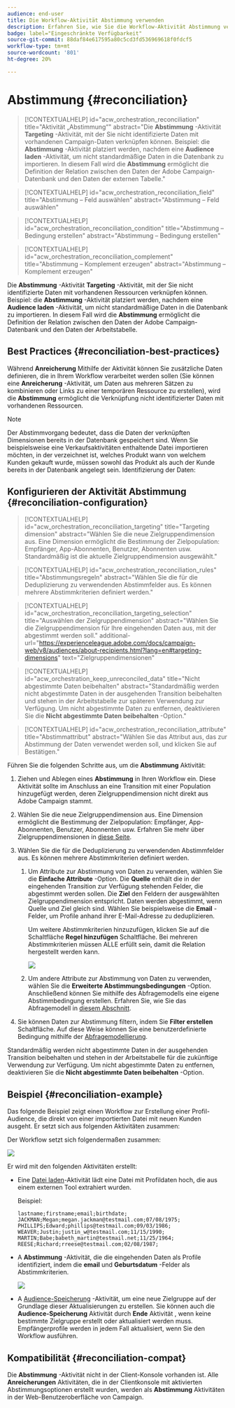```yaml
---
audience: end-user
title: Die Workflow-Aktivität Abstimmung verwenden
description: Erfahren Sie, wie Sie die Workflow-Aktivität Abstimmung verwenden.
badge: label="Eingeschränkte Verfügbarkeit"
source-git-commit: 88daf84e617595a80c5cd3fd536969618f0fdcf5
workflow-type: tm+mt
source-wordcount: '801'
ht-degree: 20%

---
```


# Abstimmung {#reconciliation}

>[!CONTEXTUALHELP]
>id="acw_orchestration_reconciliation"
>title="Aktivität „Abstimmung“"
>abstract="Die **Abstimmung** -Aktivität **Targeting** -Aktivität, mit der Sie nicht identifizierte Daten mit vorhandenen Campaign-Daten verknüpfen können. Beispiel: die **Abstimmung** -Aktivität platziert werden, nachdem eine **Audience laden** -Aktivität, um nicht standardmäßige Daten in die Datenbank zu importieren. In diesem Fall wird die **Abstimmung** ermöglicht die Definition der Relation zwischen den Daten der Adobe Campaign-Datenbank und den Daten der externen Tabelle."


>[!CONTEXTUALHELP]
>id="acw_orchestration_reconciliation_field"
>title="Abstimmung – Feld auswählen"
>abstract="Abstimmung – Feld auswählen"


>[!CONTEXTUALHELP]
>id="acw_orchestration_reconciliation_condition"
>title="Abstimmung – Bedingung erstellen"
>abstract="Abstimmung – Bedingung erstellen"

>[!CONTEXTUALHELP]
>id="acw_orchestration_reconciliation_complement"
>title="Abstimmung – Komplement erzeugen"
>abstract="Abstimmung – Komplement erzeugen"



Die **Abstimmung** -Aktivität **Targeting** -Aktivität, mit der Sie nicht identifizierte Daten mit vorhandenen Ressourcen verknüpfen können. Beispiel: die **Abstimmung** -Aktivität platziert werden, nachdem eine **Audience laden** -Aktivität, um nicht standardmäßige Daten in die Datenbank zu importieren. In diesem Fall wird die **Abstimmung** ermöglicht die Definition der Relation zwischen den Daten der Adobe Campaign-Datenbank und den Daten der Arbeitstabelle.


## Best Practices {#reconciliation-best-practices}

Während **Anreicherung** Mithilfe der Aktivität können Sie zusätzliche Daten definieren, die in Ihrem Workflow verarbeitet werden sollen (Sie können eine **Anreicherung** -Aktivität, um Daten aus mehreren Sätzen zu kombinieren oder Links zu einer temporären Ressource zu erstellen), wird die **Abstimmung** ermöglicht die Verknüpfung nicht identifizierter Daten mit vorhandenen Ressourcen.

>[!NOTE]
>Der Abstimmvorgang bedeutet, dass die Daten der verknüpften Dimensionen bereits in der Datenbank gespeichert sind.  Wenn Sie beispielsweise eine Verkaufsaktivitäten enthaltende Datei importieren möchten, in der verzeichnet ist, welches Produkt wann von welchem Kunden gekauft wurde, müssen sowohl das Produkt als auch der Kunde bereits in der Datenbank angelegt sein. Identifizierung der Daten:
>

## Konfigurieren der Aktivität Abstimmung {#reconciliation-configuration}


>[!CONTEXTUALHELP]
>id="acw_orchestration_reconciliation_targeting"
>title="Targeting dimension"
>abstract="Wählen Sie die neue Zielgruppendimension aus. Eine Dimension ermöglicht die Bestimmung der Zielpopulation: Empfänger, App-Abonnenten, Benutzer, Abonnenten usw. Standardmäßig ist die aktuelle Zielgruppendimension ausgewählt."

>[!CONTEXTUALHELP]
>id="acw_orchestration_reconciliation_rules"
>title="Abstimmungsregeln"
>abstract="Wählen Sie die für die Deduplizierung zu verwendenden Abstimmfelder aus. Es können mehrere Abstimmkriterien definiert werden."

>[!CONTEXTUALHELP]
>id="acw_orchestration_reconciliation_targeting_selection"
>title="Auswählen der Zielgruppendimension"
>abstract="Wählen Sie die Zielgruppendimension für Ihre eingehenden Daten aus, mit der abgestimmt werden soll."
>additional-url="https://experienceleague.adobe.com/docs/campaign-web/v8/audiences/about-recipients.html?lang=en#targeting-dimensions" text="Zielgruppendimensionen"

>[!CONTEXTUALHELP]
>id="acw_orchestration_keep_unreconciled_data"
>title="Nicht abgestimmte Daten beibehalten"
>abstract="Standardmäßig werden nicht abgestimmte Daten in der ausgehenden Transition beibehalten und stehen in der Arbeitstabelle zur späteren Verwendung zur Verfügung. Um nicht abgestimmte Daten zu entfernen, deaktivieren Sie die **Nicht abgestimmte Daten beibehalten** -Option."


>[!CONTEXTUALHELP]
>id="acw_orchestration_reconciliation_attribute"
>title="Abstimmattribut"
>abstract="Wählen Sie das Attribut aus, das zur Abstimmung der Daten verwendet werden soll, und klicken Sie auf Bestätigen."

Führen Sie die folgenden Schritte aus, um die **Abstimmung** Aktivität:

1. Ziehen und Ablegen eines **Abstimmung** in Ihren Workflow ein. Diese Aktivität sollte im Anschluss an eine Transition mit einer Population hinzugefügt werden, deren Zielgruppendimension nicht direkt aus Adobe Campaign stammt.

1. Wählen Sie die neue Zielgruppendimension aus. Eine Dimension ermöglicht die Bestimmung der Zielpopulation: Empfänger, App-Abonnenten, Benutzer, Abonnenten usw. Erfahren Sie mehr über Zielgruppendimensionen in [diese Seite](../../audience/about-recipients.md#targeting-dimensions).

1. Wählen Sie die für die Deduplizierung zu verwendenden Abstimmfelder aus. Es können mehrere Abstimmkriterien definiert werden.

   1. Um Attribute zur Abstimmung von Daten zu verwenden, wählen Sie die **Einfache Attribute** -Option. Die **Quelle** enthält die in der eingehenden Transition zur Verfügung stehenden Felder, die abgestimmt werden sollen. Die **Ziel** den Feldern der ausgewählten Zielgruppendimension entspricht. Daten werden abgestimmt, wenn Quelle und Ziel gleich sind. Wählen Sie beispielsweise die **Email** -Felder, um Profile anhand ihrer E-Mail-Adresse zu deduplizieren.

      Um weitere Abstimmkriterien hinzuzufügen, klicken Sie auf die Schaltfläche **Regel hinzufügen** Schaltfläche. Bei mehreren Abstimmkriterien müssen ALLE erfüllt sein, damit die Relation hergestellt werden kann.

      ![](../assets/workflow-reconciliation-criteria.png)

   1. Um andere Attribute zur Abstimmung von Daten zu verwenden, wählen Sie die **Erweiterte Abstimmungsbedingungen** -Option. Anschließend können Sie mithilfe des Abfragemodells eine eigene Abstimmbedingung erstellen. Erfahren Sie, wie Sie das Abfragemodell in [diesem Abschnitt](../../query/query-modeler-overview.md).

1. Sie können Daten zur Abstimmung filtern, indem Sie **Filter erstellen** Schaltfläche. Auf diese Weise können Sie eine benutzerdefinierte Bedingung mithilfe der [Abfragemodellierung](../../query/query-modeler-overview.md).

Standardmäßig werden nicht abgestimmte Daten in der ausgehenden Transition beibehalten und stehen in der Arbeitstabelle für die zukünftige Verwendung zur Verfügung. Um nicht abgestimmte Daten zu entfernen, deaktivieren Sie die **Nicht abgestimmte Daten beibehalten** -Option.

## Beispiel {#reconciliation-example}

Das folgende Beispiel zeigt einen Workflow zur Erstellung einer Profil-Audience, die direkt von einer importierten Datei mit neuen Kunden ausgeht. Er setzt sich aus folgenden Aktivitäten zusammen:

Der Workflow setzt sich folgendermaßen zusammen:

![](../assets/workflow-reconciliation-sample-1.0.png)


Er wird mit den folgenden Aktivitäten erstellt:

* Eine [Datei laden](load-file.md)-Aktivität lädt eine Datei mit Profildaten hoch, die aus einem externen Tool extrahiert wurden.

  Beispiel:

  ```
  lastname;firstname;email;birthdate;
  JACKMAN;Megan;megan.jackman@testmail.com;07/08/1975;
  PHILLIPS;Edward;phillips@testmail.com;09/03/1986;
  WEAVER;Justin;justin_w@testmail.com;11/15/1990;
  MARTIN;Babe;babeth_martin@testmail.net;11/25/1964;
  REESE;Richard;rreese@testmail.com;02/08/1987;
  ```

* A **Abstimmung** -Aktivität, die die eingehenden Daten als Profile identifiziert, indem die **email** und **Geburtsdatum** -Felder als Abstimmkriterien.

  ![](../assets/workflow-reconciliation-sample-1.1.png)

* A [Audience-Speicherung](save-audience.md) -Aktivität, um eine neue Zielgruppe auf der Grundlage dieser Aktualisierungen zu erstellen. Sie können auch die **Audience-Speicherung** Aktivität durch **Ende** Aktivität , wenn keine bestimmte Zielgruppe erstellt oder aktualisiert werden muss. Empfängerprofile werden in jedem Fall aktualisiert, wenn Sie den Workflow ausführen.


## Kompatibilität {#reconciliation-compat}

Die **Abstimmung** -Aktivität nicht in der Client-Konsole vorhanden ist. Alle **Anreicherungen** Aktivitäten, die in der Clientkonsole mit aktivierten Abstimmungsoptionen erstellt wurden, werden als **Abstimmung** Aktivitäten in der Web-Benutzeroberfläche von Campaign.
